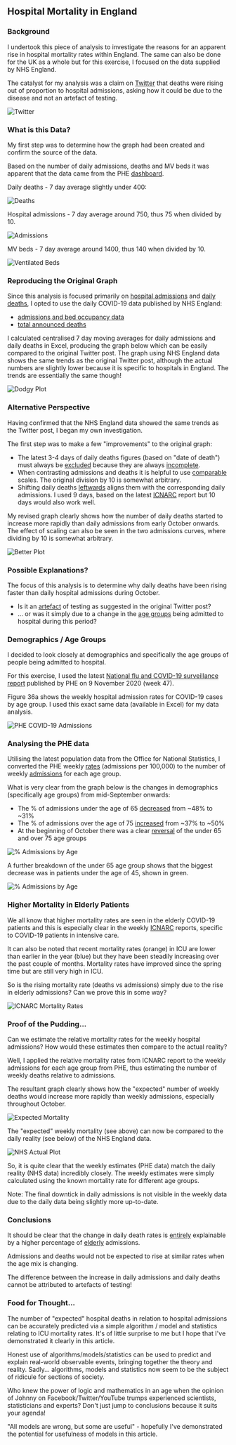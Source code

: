 ## Hospital Mortality in England

### Background

I undertook this piece of analysis to investigate the reasons for an apparent rise in hospital mortality rates within England. The same can also be done for the UK as a whole but for this exercise, I focused on the data supplied by NHS England.

The catalyst for my analysis was a claim on [Twitter](https://twitter.com/ClareCraigPath/status/1329702247345827841) that deaths were rising out of proportion to hospital admissions, asking how it could be due to the disease and not an artefact of testing.

![Twitter](hospital-mortality-rates\twitter.png)



### What is this Data?

My first step was to determine how the graph had been created and confirm the source of the data.

Based on the number of daily admissions, deaths and MV beds it was apparent that the data came from the PHE [dashboard](https://coronavirus.data.gov.uk/).

Daily deaths - 7 day average slightly under 400:

![Deaths](hospital-mortality-rates\dashboard_deaths.png)

Hospital admissions - 7 day average around 750, thus 75 when divided by 10.

![Admissions](hospital-mortality-rates\dashboard_admissions.png)

MV beds - 7 day average around 1400, thus 140 when divided by 10.

![Ventilated Beds](hospital-mortality-rates\dashboard_ventilated.png)



### Reproducing the Original Graph

Since this analysis is focused primarily on <u>hospital admissions</u> and <u>daily deaths</u>, I opted to use the daily COVID-19 data published by NHS England:

- [admissions and bed occupancy data](https://www.england.nhs.uk/statistics/statistical-work-areas/covid-19-hospital-activity/)
- [total announced deaths](https://www.england.nhs.uk/statistics/statistical-work-areas/covid-19-daily-deaths/)

I calculated centralised 7 day moving averages for daily admissions and daily deaths in Excel, producing the graph below which can be easily compared to the original Twitter post. The graph using NHS England data shows the same trends as the original Twitter post, although the actual numbers are slightly lower because it is specific to hospitals in England. The trends are essentially the same though!

![Dodgy Plot](hospital-mortality-rates\nhs_dodgy_plot.png)



### Alternative Perspective

Having confirmed that the NHS England data showed the same trends as the Twitter post, I began my own investigation.

The first step was to make a few "improvements" to the original graph:

- The latest 3-4 days of daily deaths figures (based on "date of death") must always be <u>excluded</u> because they are always <u>incomplete</u>.
- When contrasting admissions and deaths it is helpful to use <u>comparable</u> scales. The original division by 10 is somewhat arbitrary.
- Shifting daily deaths <u>leftwards</u> aligns them with the corresponding daily admissions. I used 9 days, based on the latest [ICNARC](https://www.icnarc.org/Our-Audit/Audits/Cmp/Reports) report but 10 days would also work well.

My revised graph clearly shows how the number of daily deaths started to increase more rapidly than daily admissions from early October onwards. The effect of scaling can also be seen in the two admissions curves, where dividing by 10 is somewhat arbitrary.

![Better Plot](hospital-mortality-rates\nhs_better_plot.png)



### Possible Explanations?

The focus of this analysis is to determine why daily deaths have been rising faster than daily hospital admissions during October.

- Is it an <u>artefact</u> of testing as suggested in the original Twitter post?
- ... or was it simply due to a change in the <u>age groups</u> being admitted to hospital during this period?



### Demographics / Age Groups

I decided to look closely at demographics and specifically the age groups of people being admitted to hospital.

For this exercise, I used the latest [National flu and COVID-19 surveillance report](https://www.gov.uk/government/statistics/national-flu-and-covid-19-surveillance-reports) published by PHE on 9 November 2020 (week 47).

Figure 36a shows the weekly hospital admission rates for COVID-19 cases by age group. I used this exact same data (available in Excel) for my data analysis.

![PHE COVID-19 Admissions](hospital-mortality-rates\phe_covid_admissions.png)



### Analysing the PHE data

Utilising the latest population data from the Office for National Statistics, I converted the PHE weekly <u>rates</u> (admissions per 100,000) to the number of weekly <u>admissions</u> for each age group.

What is very clear from the graph below is the changes in demographics (specifically age groups) from mid-September onwards:

- The % of admissions under the age of 65 <u>decreased</u> from ~48% to ~31%
- The % of admissions over the age of 75 <u>increased</u> from ~37% to ~50%
- At the beginning of October there was a clear <u>reversal</u> of the under 65 and over 75 age groups

![% Admissions by Age](hospital-mortality-rates\phe_covid_admissions_1.png)



A further breakdown of the under 65 age group shows that the biggest decrease was in patients under the age of 45, shown in green.

![% Admissions by Age](hospital-mortality-rates\phe_covid_admissions_2.png)



### Higher Mortality in Elderly Patients

We all know that higher mortality rates are seen in the elderly COVID-19 patients and this is especially clear in the weekly [ICNARC](https://www.icnarc.org/Our-Audit/Audits/Cmp/Reports) reports, specific to COVID-19 patients in intensive care.

It can also be noted that recent mortality rates (orange) in ICU are lower than earlier in the year (blue) but they have been steadily increasing over the past couple of months. Mortality rates have improved since the spring time but are still very high in ICU.

So is the rising mortality rate (deaths vs admissions) simply due to the rise in elderly admissions? Can we prove this in some way?

![ICNARC Mortality Rates](hospital-mortality-rates\icnarc_mortality.png)



### Proof of the Pudding...

Can we estimate the relative mortality rates for the weekly hospital admissions? How would these estimates then compare to the actual reality?

Well, I applied the relative mortality rates from ICNARC report to the weekly admissions for each age group from PHE, thus estimating the number of weekly deaths relative to admissions.

The resultant graph clearly shows how the "expected" number of weekly deaths would increase more rapidly than weekly admissions, especially throughout October.

![Expected Mortality](hospital-mortality-rates\expected_mortality.png)

The "expected" weekly mortality (see above) can now be compared to the daily reality (see below) of the NHS England data.

![NHS Actual Plot](hospital-mortality-rates\nhs_final_plot.png)

So, it is quite clear that the weekly estimates (PHE data) match the daily reality (NHS data) incredibly closely. The weekly estimates were simply calculated using the known mortality rate for different age groups.

Note: The final downtick in daily admissions is not visible in the weekly data due to the daily data being slightly more up-to-date.



### Conclusions

It should be clear that the change in daily death rates is <u>entirely</u> explainable by a higher percentage of <u>elderly</u> admissions.

Admissions and deaths would not be expected to rise at similar rates when the age mix is changing.

The difference between the increase in daily admissions and daily deaths cannot be attributed to artefacts of testing!



### Food for Thought...

The number of "expected" hospital deaths in relation to hospital admissions can be accurately predicted via a simple algorithm / model and statistics relating to ICU mortality rates. It's of little surprise to me but I hope that I've demonstrated it clearly in this article.

Honest use of algorithms/models/statistics can be used to predict and explain real-world observable events, bringing together the theory and reality. Sadly... algorithms, models and statistics now seem to be the subject of ridicule for sections of society.

Who knew the power of logic and mathematics in an age when the opinion of Johnny on Facebook/Twitter/YouTube trumps experienced scientists, statisticians and experts? Don't just jump to conclusions because it suits your agenda!

"All models are wrong, but some are useful" - hopefully I've demonstrated the potential for usefulness of models in this article.



<!-- Global site tag (gtag.js) - Google Analytics -->

<script async src="https://www.googletagmanager.com/gtag/js?id=UA-86348435-4"></script>
<script>window.dataLayer = window.dataLayer || []; function gtag() {dataLayer.push(arguments);} gtag('js', new Date()); gtag('config', 'UA-86348435-4');</script>
